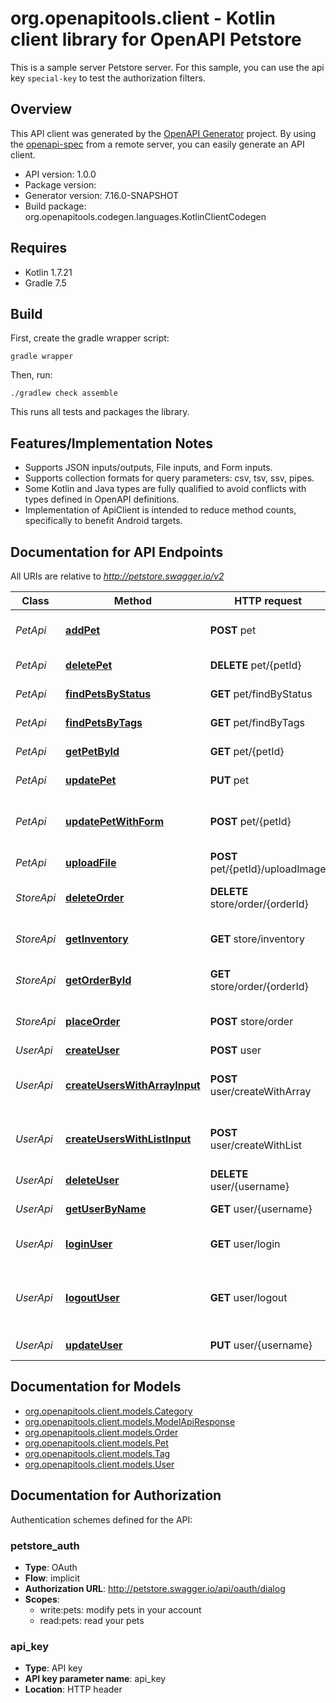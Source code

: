 # org.openapitools.client - Kotlin client library for OpenAPI Petstore

This is a sample server Petstore server. For this sample, you can use the api key `special-key` to test the authorization filters.

## Overview
This API client was generated by the [OpenAPI Generator](https://openapi-generator.tech) project.  By using the [openapi-spec](https://github.com/OAI/OpenAPI-Specification) from a remote server, you can easily generate an API client.

- API version: 1.0.0
- Package version: 
- Generator version: 7.16.0-SNAPSHOT
- Build package: org.openapitools.codegen.languages.KotlinClientCodegen

## Requires

* Kotlin 1.7.21
* Gradle 7.5

## Build

First, create the gradle wrapper script:

```
gradle wrapper
```

Then, run:

```
./gradlew check assemble
```

This runs all tests and packages the library.

## Features/Implementation Notes

* Supports JSON inputs/outputs, File inputs, and Form inputs.
* Supports collection formats for query parameters: csv, tsv, ssv, pipes.
* Some Kotlin and Java types are fully qualified to avoid conflicts with types defined in OpenAPI definitions.
* Implementation of ApiClient is intended to reduce method counts, specifically to benefit Android targets.

<a id="documentation-for-api-endpoints"></a>
## Documentation for API Endpoints

All URIs are relative to *http://petstore.swagger.io/v2*

| Class | Method | HTTP request | Description |
| ------------ | ------------- | ------------- | ------------- |
| *PetApi* | [**addPet**](docs/PetApi.md#addpet) | **POST** pet | Add a new pet to the store |
| *PetApi* | [**deletePet**](docs/PetApi.md#deletepet) | **DELETE** pet/{petId} | Deletes a pet |
| *PetApi* | [**findPetsByStatus**](docs/PetApi.md#findpetsbystatus) | **GET** pet/findByStatus | Finds Pets by status |
| *PetApi* | [**findPetsByTags**](docs/PetApi.md#findpetsbytags) | **GET** pet/findByTags | Finds Pets by tags |
| *PetApi* | [**getPetById**](docs/PetApi.md#getpetbyid) | **GET** pet/{petId} | Find pet by ID |
| *PetApi* | [**updatePet**](docs/PetApi.md#updatepet) | **PUT** pet | Update an existing pet |
| *PetApi* | [**updatePetWithForm**](docs/PetApi.md#updatepetwithform) | **POST** pet/{petId} | Updates a pet in the store with form data |
| *PetApi* | [**uploadFile**](docs/PetApi.md#uploadfile) | **POST** pet/{petId}/uploadImage | uploads an image |
| *StoreApi* | [**deleteOrder**](docs/StoreApi.md#deleteorder) | **DELETE** store/order/{orderId} | Delete purchase order by ID |
| *StoreApi* | [**getInventory**](docs/StoreApi.md#getinventory) | **GET** store/inventory | Returns pet inventories by status |
| *StoreApi* | [**getOrderById**](docs/StoreApi.md#getorderbyid) | **GET** store/order/{orderId} | Find purchase order by ID |
| *StoreApi* | [**placeOrder**](docs/StoreApi.md#placeorder) | **POST** store/order | Place an order for a pet |
| *UserApi* | [**createUser**](docs/UserApi.md#createuser) | **POST** user | Create user |
| *UserApi* | [**createUsersWithArrayInput**](docs/UserApi.md#createuserswitharrayinput) | **POST** user/createWithArray | Creates list of users with given input array |
| *UserApi* | [**createUsersWithListInput**](docs/UserApi.md#createuserswithlistinput) | **POST** user/createWithList | Creates list of users with given input array |
| *UserApi* | [**deleteUser**](docs/UserApi.md#deleteuser) | **DELETE** user/{username} | Delete user |
| *UserApi* | [**getUserByName**](docs/UserApi.md#getuserbyname) | **GET** user/{username} | Get user by user name |
| *UserApi* | [**loginUser**](docs/UserApi.md#loginuser) | **GET** user/login | Logs user into the system |
| *UserApi* | [**logoutUser**](docs/UserApi.md#logoutuser) | **GET** user/logout | Logs out current logged in user session |
| *UserApi* | [**updateUser**](docs/UserApi.md#updateuser) | **PUT** user/{username} | Updated user |


<a id="documentation-for-models"></a>
## Documentation for Models

 - [org.openapitools.client.models.Category](docs/Category.md)
 - [org.openapitools.client.models.ModelApiResponse](docs/ModelApiResponse.md)
 - [org.openapitools.client.models.Order](docs/Order.md)
 - [org.openapitools.client.models.Pet](docs/Pet.md)
 - [org.openapitools.client.models.Tag](docs/Tag.md)
 - [org.openapitools.client.models.User](docs/User.md)


<a id="documentation-for-authorization"></a>
## Documentation for Authorization


Authentication schemes defined for the API:
<a id="petstore_auth"></a>
### petstore_auth

- **Type**: OAuth
- **Flow**: implicit
- **Authorization URL**: http://petstore.swagger.io/api/oauth/dialog
- **Scopes**: 
  - write:pets: modify pets in your account
  - read:pets: read your pets

<a id="api_key"></a>
### api_key

- **Type**: API key
- **API key parameter name**: api_key
- **Location**: HTTP header

